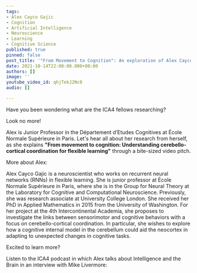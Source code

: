 ```yaml
---
tags:
- Alex Cayco Gajic
- Cognition
- Artificial Intelligence
- Neuroscience
- Learning
- Cognitive Science
published: true
pinned: false
post_title: '"From Movement to Cognition": An exploration of Alex Cayco Gajic''s Research'
date: 2021-10-14T22:00:00.000+00:00
authors: []
image: ''
youtube_video_id: qhjTekJ2Nc0
audio: []

---
```

Have you been wondering what are the ICA4 fellows researching?

Look no more!

Alex is Junior Professor in the Département d’Etudes Cognitives at École Normale Supérieure in Paris. Let's hear all about her research from herself, as she explains **"From movement to cognition: Understanding cerebello-cortical coordination for flexible learning"** through a bite-sized video pitch.

More about Alex:

Alex Cayco Gajic is a neuroscientist who works on recurrent neural networks (RNNs) in flexible learning. She is junior professor at École Normale Supérieure in Paris, where she is in the Group for Neural Theory at the Laboratory for Cognitive and Computational Neuroscience. Previously, she was research associate at University College London. She received her PhD in Applied Mathematics in 2015 from the University of Washington. For her project at the 4th Intercontinental Academia, she proposes to investigate the links between sensorimotor and cognitive behaviors with a focus on cerebello-cortical coordination. In particular, she wishes to explore how a cognitive internal model in the cerebellum could aid the neocortex in adapting to unexpected changes in cognitive tasks.

Excited to learn more?

Listen to the ICA4 podcast in which Alex talks about Intelligence and the Brain in an interview with Mike Livermore: